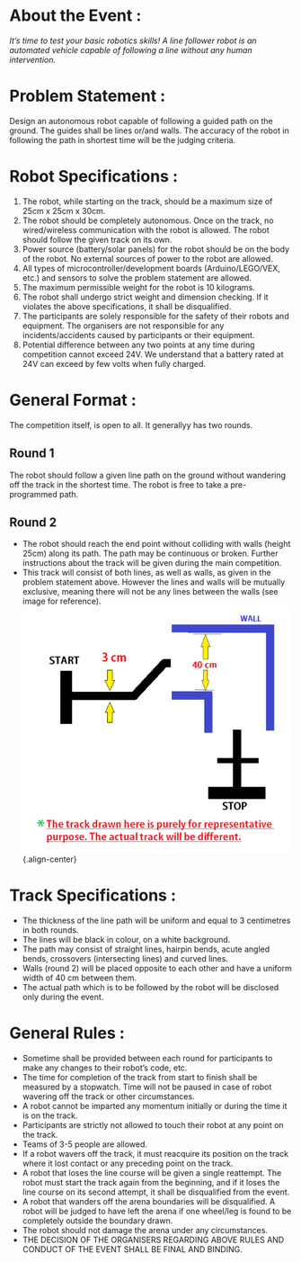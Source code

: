 <!-- TITLE: Line Follower -->
<!-- SUBTITLE: A quick summary of Linefollower -->

# About the Event :
*It’s time to test your basic robotics skills! A line follower robot is an automated vehicle capable of following a line without any human intervention.*
# Problem Statement :
Design an autonomous robot capable of following a guided path on the ground. The guides shall be lines or/and walls. The accuracy of the robot in following the path in shortest time will be the judging criteria.
# Robot Specifications :
1. The robot, while starting on the track, should be a maximum size of 25cm x 25cm x 30cm.
2. The robot should be completely autonomous. Once on the track, no wired/wireless communication with the robot is allowed. The robot should follow the given track on its own.
3. Power source (battery/solar panels) for the robot should be on the body of the robot. No external sources of power to the robot are allowed.
4. All types of microcontroller/development boards (Arduino/LEGO/VEX, etc.) and sensors to solve the problem statement are allowed.
5. The maximum permissible weight for the robot is 10 kilograms.
6. The robot shall undergo strict weight and dimension checking. If it violates the above specifications, it shall be disqualified.
7. The participants are solely responsible for the safety of their robots and equipment. The organisers are not responsible for any incidents/accidents caused by participants or their equipment.
8. Potential difference between any two points at any time during competition cannot exceed 24V. We understand that a battery rated at 24V can exceed by few volts when fully charged.
# General Format :
The competition itself, is open to all. It generallyy has two rounds.
## Round 1
The robot should follow a given line path on the ground without wandering off the track in the shortest time. The robot is free to take a pre-programmed path.
## Round 2
* The robot should reach the end point without colliding with walls (height 25cm) along its path. The path may be continuous or broken. Further instructions about the track will be given during the main competition.
* This track will consist of both lines, as well as walls, as given in the problem statement above. However the lines and walls will be mutually exclusive, meaning there will not be any lines between the walls (see image for reference).
![Line Follower Track Round 2](/uploads/line-follower-track-round-2.png "Line Follower Track Round 2"){.align-center}
# Track Specifications :
* The thickness of the line path will be uniform and equal to 3 centimetres in both rounds.
* The lines will be black in colour, on a white background.
* The path may consist of straight lines, hairpin bends, acute angled bends, crossovers (intersecting lines) and curved lines.
* Walls (round 2) will be placed opposite to each other and have a uniform width of 40 cm between them.
* The actual path which is to be followed by the robot will be disclosed only during the event.
# General Rules :
* Sometime shall be provided between each round for participants to make any changes to their robot’s code, etc.
* The time for completion of the track from start to finish shall be measured by a stopwatch. Time will not be paused in case of robot wavering off the track or other circumstances.
* A robot cannot be imparted any momentum initially or during the time it is on the track.
* Participants are strictly not allowed to touch their robot at any point on the track.
* Teams of 3-5 people are allowed.
* If a robot wavers off the track, it must reacquire its position on the track where it lost contact or any preceding point on the track. 
* A robot that loses the line course will be given a single reattempt. The robot must start the track again from the beginning, and if it loses the line course on its second attempt, it shall be disqualified from the event.
* A robot that wanders off the arena boundaries will be disqualified. A robot will be judged to have left the arena if one wheel/leg is found to be completely outside the boundary drawn.
* The robot should not damage the arena under any circumstances.
* THE DECISION OF THE ORGANISERS REGARDING ABOVE RULES AND CONDUCT OF THE EVENT SHALL BE FINAL AND BINDING.